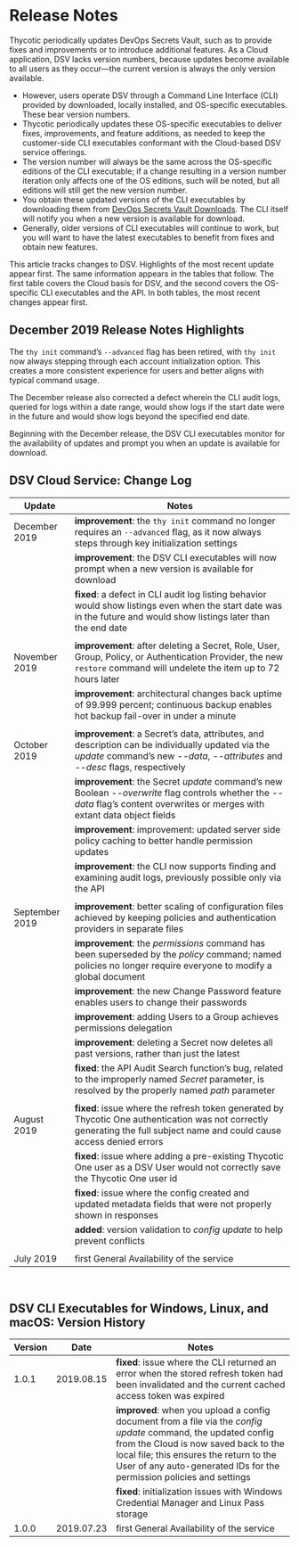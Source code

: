 ﻿[title]: # (Release Notes)
[tags]: # (DevOps Secrets Vault,DSV,)
[priority]: # (1900)

# Release Notes

Thycotic periodically updates DevOps Secrets Vault, such as to provide fixes and improvements or to introduce additional features. As a Cloud application, DSV lacks version numbers, because updates become available to all users as they occur—the current version is always the only version available.

* However, users operate DSV through a Command Line Interface (CLI) provided by downloaded, locally installed, and OS-specific executables. These bear version numbers.
* Thycotic periodically updates these OS-specific executables to deliver fixes, improvements, and feature additions, as needed to keep the customer-side CLI executables conformant with the Cloud-based DSV service offerings.
* The version number will always be the same across the OS-specific editions of the CLI executable; if a change resulting in a version number iteration only affects one of the OS editions, such will be noted, but all editions will still get the new version number.
* You obtain these updated versions of the CLI executables by downloading them from [DevOps Secrets Vault Downloads](https://dsv.thycotic.com/downloads). The CLI itself will notify you when a new version is available for download.
* Generally, older versions of CLI executables will continue to work, but you will want to have the latest executables to benefit from fixes and obtain new features.

This article tracks changes to DSV. Highlights of the most recent update appear first. The same information appears in the tables that follow. The first table covers the Cloud basis for DSV, and the second covers the OS-specific CLI executables and the API. In both tables, the most recent changes appear first.

## December 2019 Release Notes Highlights

The `thy init` command’s `--advanced` flag has been retired, with `thy init` now always stepping through each account initialization option. This creates a more consistent experience for users and better aligns with typical command usage.

The December release also corrected a defect wherein the CLI audit logs, queried for logs within a date range, would show logs if the start date were in the future and would show logs beyond the specified end date.

Beginning with the December release, the DSV CLI executables monitor for the availability of updates and prompt you when an update is available for download.

## DSV Cloud Service: Change Log

| **Update**             | **Notes**                                  |
|------------------------|--------------------------------------------|
| December 2019          | **improvement**: the `thy init` command no longer requires an `--advanced` flag, as it now always steps through key initialization settings |
|                        | **improvement**: the DSV CLI executables will now prompt when a new version is available for download |
|                        | **fixed**: a defect in CLI audit log listing behavior would show listings even when the start date was in the future and would show listings later than the end date |
|                        |      |
| November 2019          | **improvement**: after deleting a Secret, Role, User, Group, Policy, or Authentication Provider, the new `restore` command will undelete the item up to 72 hours later
|                        | **improvement**: architectural changes back uptime of 99.999 percent; continuous backup enables hot backup fail-over in under a minute |
|                        |      |
| October 2019           | **improvement**: a Secret’s data, attributes, and description can be individually updated via the *update* command’s new *--data*, *--attributes* and *--desc* flags, respectively |
|                        | **improvement**: the Secret *update* command’s new Boolean *--overwrite* flag controls whether the *--data* flag’s content overwrites or merges with extant data object fields |
|                        | **improvement**: improvement: updated server side policy caching to better handle permission updates |
|                        | **improvement**: the CLI now supports finding and examining audit logs, previously possible only via the API |
|                        |      |
| September 2019         | **improvement**: better scaling of configuration files achieved by keeping policies and authentication providers in separate files  |
|                        | **improvement**: the *permissions* command has been superseded by the *policy* command; named policies no longer require everyone to modify a global document |
|                        | **improvement**: the new Change Password feature enables users to change their passwords |
|                        | **improvement**: adding Users to a Group achieves permissions delegation |
|                        | **improvement**: deleting a Secret now deletes all past versions, rather than just the latest |
|                        | **fixed**: the API Audit Search function’s bug, related to the improperly named *Secret* parameter, is resolved by the properly named *path* parameter |
|                        |      |
| August 2019            | **fixed**: issue where the refresh token generated by Thycotic One authentication was not correctly generating the full subject name and could cause access denied errors |
|                        | **fixed**: issue where adding a pre-existing Thycotic One user as a DSV User would not correctly save the Thycotic One user id |
|                        | **fixed**: issue where the config created and updated metadata fields that were not properly shown in responses |
|                        | **added**: version validation to *config update* to help prevent conflicts |
|                        |      |
| July 2019              | first General Availability of the service  |
 

## DSV CLI Executables for Windows, Linux, and macOS: Version History

| **Version** | **Date**   | **Notes**  |
|-------------|------------|------------|
| 1.0.1       | 2019.08.15 | **fixed**: issue where the CLI returned an error when the stored refresh token had been invalidated and the current cached access token was expired |
|             |            | **improved**: when you upload a config document from a file via the *config update* command, the updated config from the Cloud is now saved back to the local file; this ensures the return to the User of any auto-generated IDs for the permission policies and settings |
|             |            | **fixed**: initialization issues with Windows Credential Manager and Linux Pass storage |
| 1.0.0       | 2019.07.23 | first General Availability of the service |

